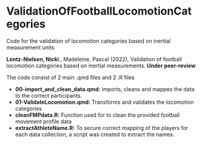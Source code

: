 # ValidationOfFootballLocomotionCategories
Code for the validation of locomotion categories based on inertial measurement units

**Lentz-Nielsen, Nicki**., Madeleine, Pascal (2022), Validation of football locomotion categories based on inertial measurements. **Under peer-review**

The code consist of 2 main .qmd files and 2 .R files
 * **00-import_and_clean_data.qmd:** imports, cleans and mappes the data to the correct participants.
 * **01-ValidateLocomotion.qmd:** Transforms  and validates the locomotion categories
 * **cleanFMPdata.R:** Function used for to clean the provided football movement profile data
 * **extractAthleteName.R:** To secure correct mapping of the players for each data collection, a script was created to extract the names.
